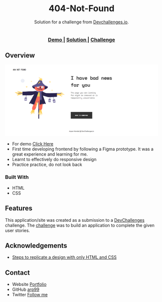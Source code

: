 <!-- Please update value in the {}  -->

<h1 align="center">404-Not-Found</h1>

<div align="center">
   Solution for a challenge from  <a href="http://devchallenges.io" target="_blank">Devchallenges.io</a>.
</div>
<br>
<div align="center">
  <h3>
    <a href="https://404-not-found-arpan.netlify.app/">
      Demo
    </a>
    <span> | </span>
    <a href="https://github.com/arp99/404-Not-Found">
      Solution
    </a>
    <span> | </span>
    <a href="https://devchallenges.io/challenges/wBunSb7FPrIepJZAg0sY">
      Challenge
    </a>
  </h3>
</div>


<!-- OVERVIEW -->

## Overview

<img src='images/result-screenshot.png'>

- For demo <a href="https://404-not-found-arpan.netlify.app/">Click Here</a>
- First time developing frontend by following a Figma prototype. It was a great experience and learning for me.
- Learnt to effectively do responsive design
- Practice practice, do not look back

### Built With

<!-- This section should list any major frameworks that you built your project using. Here are a few examples.-->
- HTML
- CSS

## Features

<!-- List the features of your application or follow the template. Don't share the figma file here :) -->

This application/site was created as a submission to a [DevChallenges](https://devchallenges.io/challenges) challenge. The [challenge](https://devchallenges.io/challenges/wBunSb7FPrIepJZAg0sY) was to build an application to complete the given user stories.


## Acknowledgements

<!-- This section should list any articles or add-ons/plugins that helps you to complete the project. This is optional but it will help you in the future. For exmpale -->

- [Steps to replicate a design with only HTML and CSS](https://devchallenges-blogs.web.app/how-to-replicate-design/)

## Contact

- Website [Portfolio](https://arpan-portfolio.netlify.app/)
- GitHub [arp99](https://github.com/arp99)
- Twitter [Follow me](https://twitter.com/arpanmondal25)
